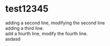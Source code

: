 # test12345
adding a second line, modifying the second line  
adding a third line.  
add a fourth line, modify the fourth line.  
asdasd
